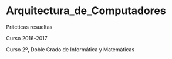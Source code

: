 # Arquitectura_de_Computadores

Prácticas resueltas 

Curso 2016-2017

Curso 2º, Doble Grado de Informática y Matemáticas
